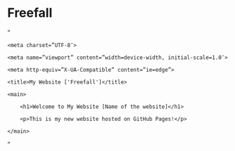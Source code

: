 # Freefall

“<!DOCTYPE HTML>

<html lang=”en”>

  <head>

    <meta charset=”UTF-8″>

    <meta name=”viewport” content=”width=device-width, initial-scale=1.0″>

    <meta http-equiv=”X-UA-Compatible” content=”ie=edge”>

    <title>My Website ['Freefall']</title>

  </head>

  <body>

    <main>

        <h1>Welcome to My Website [Name of the website]</h1>  

        <p>This is my new website hosted on GitHub Pages!</p>

    </main>

  </body>

</html>”
